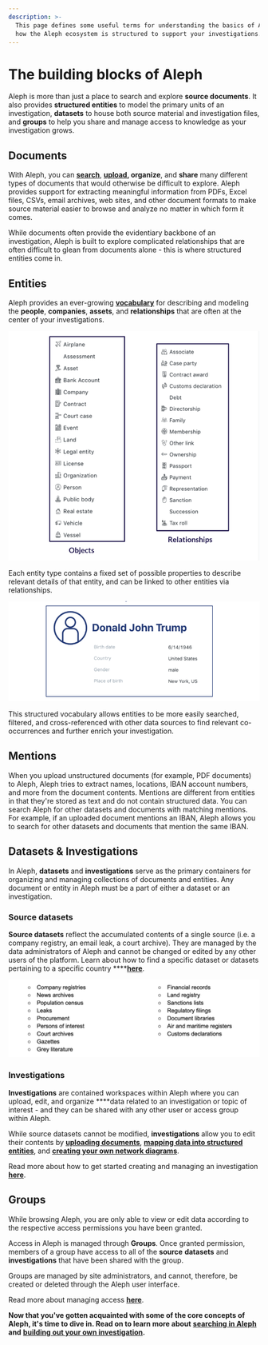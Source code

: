 ```yaml
---
description: >-
  This page defines some useful terms for understanding the basics of Aleph and
  how the Aleph ecosystem is structured to support your investigations.
---
```


# The building blocks of Aleph

Aleph is more than just a place to search and explore **source documents**. It also provides **structured entities** to model the primary units of an investigation, **datasets** to house both source material and investigation files, and **groups** to help you share and manage access to knowledge as your investigation grows.

## Documents

With Aleph, you can [**search**](search/), [**upload**](building-out-your-investigation/uploading-documents.md)**, organize**, and **share** many different types of documents that would otherwise be difficult to explore. Aleph provides support for extracting meaningful information from PDFs, Excel files, CSVs, email archives, web sites, and other document formats to make source material easier to browse and analyze no matter in which form it comes.

While documents often provide the evidentiary backbone of an investigation, Aleph is built to explore complicated relationships that are often difficult to glean from documents alone - this is where structured entities come in.

## Entities

Aleph provides an ever-growing [**vocabulary**](../developers/followthemoney/) for describing and modeling the **people**, **companies**, **assets**, and **relationships** that are often at the center of your investigations.

![](<../.gitbook/assets/Screen Shot 2020-07-30 at 12.30.31.png>)

Each entity type contains a fixed set of possible properties to describe relevant details of that entity, and can be linked to other entities via relationships.

![](<../.gitbook/assets/Screen Shot 2020-07-30 at 12.39.08.png>)

This structured vocabulary allows entities to be more easily searched, filtered, and cross-referenced with other data sources to find relevant co-occurrences and further enrich your investigation.

## Mentions

When you upload unstructured documents (for example, PDF documents) to Aleph, Aleph tries to extract names, locations, IBAN account numbers, and more from the document contents. Mentions are different from entities in that they're stored as text and do not contain structured data. You can search Aleph for other datasets and documents with matching mentions. For example, if an uploaded document mentions an IBAN, Aleph allows you to search for other datasets and documents that mention the same IBAN.

## Datasets & Investigations

In Aleph, **datasets** and **investigations** serve as the primary containers for organizing and managing collections of documents and entities. Any document or entity in Aleph must be a part of either a dataset or an investigation.

### Source datasets

**Source datasets** reflect the accumulated contents of a single source (i.e. a company registry, an email leak, a court archive). They are managed by the data administrators of Aleph and cannot be changed or edited by any other users of the platform. Learn about how to find a specific dataset or datasets pertaining to a specific country \*\*\*\*[**here**](search/searching-for-a-dataset.md).

![](<../.gitbook/assets/Screen Shot 2020-07-30 at 13.02.55.png>)

### Investigations

**Investigations** are contained workspaces within Aleph where you can upload, edit, and organize \*\*\*\*data related to an investigation or topic of interest - and they can be shared with any other user or access group within Aleph.

While source datasets cannot be modified, **investigations** allow you to edit their contents by [**uploading documents**](building-out-your-investigation/uploading-documents.md), [**mapping data into structured entities**](building-out-your-investigation/generating-multiple-entities-from-a-list.md), and [**creating your own network diagrams**](building-out-your-investigation/network-diagrams.md).

Read more about how to get started creating and managing an investigation [**here**](building-out-your-investigation/creating-an-investigation.md).

## Groups

While browsing Aleph, you are only able to view or edit data according to the respective access permissions you have been granted.

Access in Aleph is managed through **Groups**. Once granted permission, members of a group have access to all of the **source** **datasets** and **investigations** that have been shared with the group.

Groups are managed by site administrators, and cannot, therefore, be created or deleted through the Aleph user interface.

Read more about managing access [**here**](building-out-your-investigation/creating-an-investigation.md#managing-access-to-your-personal-dataset).

**Now that you've gotten acquainted with some of the core concepts of Aleph, it's time to dive in. Read on to learn more about** [**searching in Aleph**](search/) **and** [**building out your own investigation**](building-out-your-investigation/)**.**
